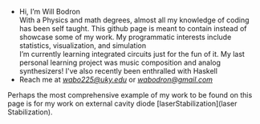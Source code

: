 - Hi, I’m Will Bodron \
With a Physics and math degrees, almost all my knowledge of coding has been self taught. This github page is meant to contain instead of showcase some of my work.
My programmatic interests include statistics, visualization, and simulation \
I’m currently learning integrated circuits just for the fun of it. My last personal learning project was music composition and analog synthesizers! I've also recently been enthralled with Haskell
- Reach me at *wabo225@uky.edu* or *wabodron@gmail.com*

Perhaps the most comprehensive example of my work to be found on this page is for my work on external cavity diode [laserStabilization](laser Stabilization).
